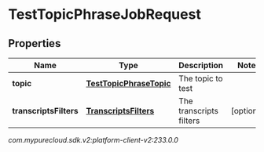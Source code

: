 # TestTopicPhraseJobRequest


## Properties

| Name | Type | Description | Notes |
| ------------ | ------------- | ------------- | ------------- |
| **topic** | [**TestTopicPhraseTopic**](TestTopicPhraseTopic) | The topic to test |  |
| **transcriptsFilters** | [**TranscriptsFilters**](TranscriptsFilters) | The transcripts filters |  [optional] |




_com.mypurecloud.sdk.v2:platform-client-v2:233.0.0_
